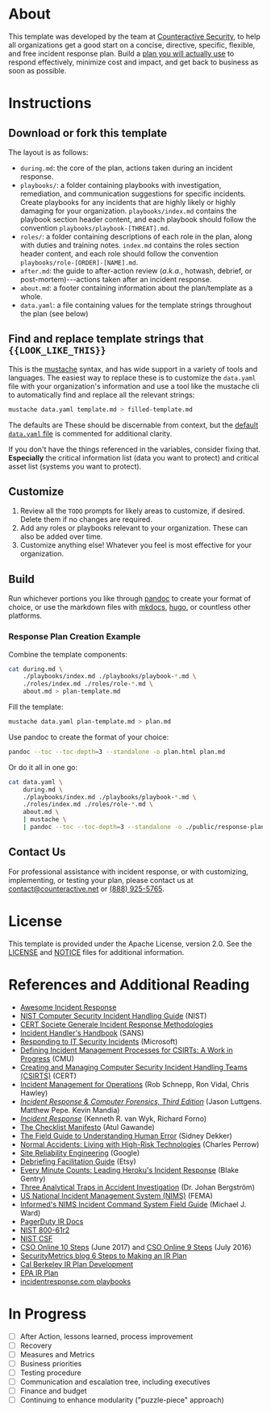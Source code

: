 # About

This template was developed by the team at [Counteractive Security](https://www.counteractive.net), to help all organizations get a good start on a concise, directive, specific, flexible, and free incident response plan.  Build a [plan you will actually use](https://www.counteractive.net/posts/an-ir-plan-you-will-use/) to respond effectively, minimize cost and impact, and get back to business as soon as possible.

# Instructions

## Download or fork this template
The layout is as follows:

  * `during.md`: the core of the plan, actions taken during an incident response.
  * `playbooks/`: a folder containing playbooks with investigation, remediation, and communication suggestions for specific incidents.  Create playbooks for any incidents that are highly likely or highly damaging for your organization.  `playbooks/index.md` contains the playbook section header content, and each playbook should follow the convention `playbooks/playbook-[THREAT].md`.
  * `roles/`: a folder containing descriptions of each role in the plan, along with duties and training notes.  `index.md` contains the roles section header content, and each role should follow the convention `playbooks/role-[ORDER]-[NAME].md`.
  * `after.md`: the guide to after-action review (_a.k.a._, hotwash, debrief, or post-mortem)---actions taken after an incident response.
  * `about.md`: a footer containing information about the plan/template as a whole.
  * `data.yaml`: a file containing values for the template strings throughout the plan (see below)

## Find and replace template strings that `{{LOOK_LIKE_THIS}}`

This is the [mustache](https://mustache.github.io/) syntax, and has wide support in a variety of tools and languages.  The easiest way to replace these is to customize the `data.yaml` file with your organization's information and use a tool like the mustache cli to automatically find and replace all the relevant strings:

```bash
mustache data.yaml template.md > filled-template.md
```

The defaults are These should be discernable from context, but the [default `data.yaml` file](./data.yaml) is commented for additional clarity.

If you don't have the things referenced in the variables, consider fixing that.  **Especially** the critical information list (data you want to protect) and critical asset list (systems you want to protect).

## Customize
1. Review all the `TODO` prompts for likely areas to customize, if desired.  Delete them if no changes are required.
1. Add any roles or playbooks relevant to your organization. These can also be added over time.
1. Customize anything else!  Whatever you feel is most effective for your organization.

## Build
Run whichever portions you like through [pandoc](https://pandoc.org/installing.html) to create your format of choice, or use the markdown files with [mkdocs](http://www.mkdocs.org/), [hugo](https://gohugo.io/), or countless other platforms.

### Response Plan Creation Example
Combine the template components:
```bash
cat during.md \
    ./playbooks/index.md ./playbooks/playbook-*.md \
    ./roles/index.md ./roles/role-*.md \
    about.md > plan-template.md
```

Fill the template:
```bash
mustache data.yaml plan-template.md > plan.md
```

Use pandoc to create the format of your choice:
```bash
pandoc --toc --toc-depth=3 --standalone -o plan.html plan.md
```

Or do it all in one go:
```bash
cat data.yaml \
    during.md \
    ./playbooks/index.md ./playbooks/playbook-*.md \
    ./roles/index.md ./roles/role-*.md \
    about.md \
    | mustache \
    | pandoc --toc --toc-depth=3 --standalone -o ./public/response-plan.html
```

## Contact Us
For professional assistance with incident response, or with customizing, implementing, or testing your plan, please contact us at contact@counteractive.net or [(888) 925-5765](tel:+18889255765).

# License
This template is provided under the Apache License, version 2.0.  See the [LICENSE](./LICENSE) and [NOTICE](./NOTICE) files for additional information.

# References and Additional Reading
* [Awesome Incident Response](https://github.com/meirwah/awesome-incident-response)
* [NIST Computer Security Incident Handling Guide](http://nvlpubs.nist.gov/nistpubs/SpecialPublications/NIST.SP.800-61r2.pdf) (NIST)
* [CERT Societe Generale Incident Response Methodologies](https://github.com/certsocietegenerale/IRM/tree/master/EN)
* [Incident Handler's Handbook](https://www.sans.org/reading-room/whitepapers/incident/incident-handlers-handbook-33901) (SANS)
* [Responding to IT Security Incidents](https://technet.microsoft.com/en-us/library/cc700825.aspx) (Microsoft)
* [Defining Incident Management Processes for CSIRTs: A Work in Progress](http://resources.sei.cmu.edu/library/asset-view.cfm?assetid=7153) (CMU)
* [Creating and Managing Computer Security Incident Handling Teams (CSIRTS)](https://www.first.org/conference/2008/papers/killcrece-georgia-slides.pdf) (CERT)
* [Incident Management for Operations](http://shop.oreilly.com/product/0636920036159.do) (Rob Schnepp, Ron Vidal, Chris Hawley)
* [_Incident Response & Computer Forensics, Third Edition_](http://a.co/cUkFzMh) (Jason Luttgens. Matthew Pepe. Kevin Mandia)
* [_Incident Response_](http://shop.oreilly.com/product/9780596001308.do) (Kenneth R. van Wyk, Richard Forno)
* [The Checklist Manifesto](http://atulgawande.com/book/the-checklist-manifesto/) (Atul Gawande)
* [The Field Guide to Understanding Human Error](https://www.amazon.com/Field-Guide-Understanding-Human-Error/dp/0754648265) (Sidney Dekker)
* [Normal Accidents: Living with High-Risk Technologies](https://www.amazon.com/Normal-Accidents-Living-High-Risk-Technologies/dp/0691004129) (Charles Perrow)
* [Site Reliability Engineering](https://landing.google.com/sre/book.html) (Google)
* [Debriefing Facilitation Guide](http://extfiles.etsy.com/DebriefingFacilitationGuide.pdf) (Etsy)
* [Every Minute Counts: Leading Heroku's Incident Response](https://www.heavybit.com/library/video/every-minute-counts-coordinating-herokus-incident-response/) (Blake Gentry)
* [Three Analytical Traps in Accident Investigation](https://www.youtube.com/watch?v=TqaFT-0cY7U) (Dr. Johan Bergström)
* [US National Incident Management System (NIMS)](https://www.fema.gov/national-incident-management-system) (FEMA)
* [Informed's NIMS Incident Command System Field Guide](https://www.amazon.com/gp/product/1284038408) (Michael J. Ward)
* [PagerDuty IR Docs](https://response.pagerduty.com/)
* [NIST 800-61r2](http://nvlpubs.nist.gov/nistpubs/SpecialPublications/NIST.SP.800-61r2.pdf)
* [NIST CSF](https://www.nist.gov/cyberframework)
* [CSO Online 10 Steps](https://www.csoonline.com/article/3203705/security/10-steps-for-a-successful-incident-response-plan.html) (June 2017) and [CSO Online 9 Steps](https://www.csoonline.com/article/3099684/disaster-recovery/9-steps-for-a-successful-incident-response-plan.html) (July 2016)
* [SecurityMetrics blog 6 Steps to Making an IR Plan](http://blog.securitymetrics.com/2017/01/6-steps-to-making-incident-response-plan.html)
* [Cal Berkeley IR Plan Development](https://security.berkeley.edu/incident-response-planning-guideline)
* [EPA IR Plan](https://www.epa.gov/sites/production/files/2016-01/documents/cio_2150-p-08.2.pdf)
* [incidentresponse.com playbooks](https://www.incidentresponse.com/playbooks/)

# In Progress
- [ ] After Action, lessons learned, process improvement
- [ ] Recovery
- [ ] Measures and Metrics
- [ ] Business priorities
- [ ] Testing procedure
- [ ] Communication and escalation tree, including executives
- [ ] Finance and budget
- [ ] Continuing to enhance modularity ("puzzle-piece" approach)
